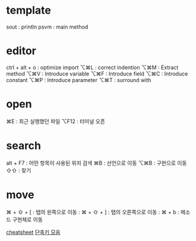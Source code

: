 
# template
sout : println
psvm : main method

# editor
ctrl + alt + o : optimize import
⌥⌘L : correct indention
⌥⌘M : Extract method
⌥⌘V : Introduce variable
⌥⌘F : Introduce field
⌥⌘C : Introduce constant
⌥⌘P : Introduce parameter
⌥⌘T : surround with

# open
⌘E : 최근 실행했던 파일
⌥F12  : 터미널 오픈

# search
alt + F7 : 어떤 항목이 사용된 위치 검색
⌘B : 선언으로 이동
⌥⌘B : 구현으로 이동
⇧⇧ : 찾기

# move
⌘ + ⇧ + [ : 탭의 왼쪽으로 이동 : 
⌘ + ⇧ + ] : 탭의 오른쪽으로 이동 : 
⌘ + b : 메소드 구현체로 이동


[cheatsheet](https://www.shortcutfoo.com/app/dojos/intellij-idea-mac/cheatsheet)
[단축키 모음](https://medium.com/@umanking/인텔리j-사용법-a44543666893)
